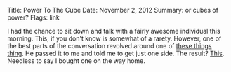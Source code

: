Title: Power To The Cube
Date: November 2, 2012
Summary: or cubes of power?
Flags: link

I had the chance to sit down and talk with a fairly awesome individual
this morning. This, if you don't know is somewhat of a rarety. However, one of the
best parts of the conversation revolved around one of [these things
thing][1]. He passed it to me and told me to get just one side. The
result? [This][2]. Needless to say I bought one on the way home.

[1]: http://nickshell1983.files.wordpress.com/2010/02/rubix-cube.jpg
[2]: https://gimmebar.com/view/50730705aac422613b000001/big
